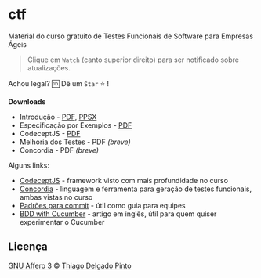 # ctf
Material do curso gratuito de Testes Funcionais de Software para Empresas Ágeis

> Clique em `Watch` (canto superior direito) para ser notificado sobre atualizações.

Achou legal? 🆒 Dê um `Star` ⭐ !

**Downloads**
- Introdução - [PDF](https://github.com/thiagodp/ctf/raw/master/slides/ctf-introducao.pdf), [PPSX](https://github.com/thiagodp/ctf/raw/master/slides/ctf-introducao.ppsx)
- Especificação por Exemplos - [PDF](https://github.com/thiagodp/ctf/raw/master/slides/ctf-especificacao-por-exemplos.pdf)
- CodeceptJS - [PDF](https://github.com/thiagodp/ctf/raw/master/slides/ctf-frameworks.pdf)
- Melhoria dos Testes - PDF *(breve)*
- Concordia - PDF *(breve)*


Alguns links:

- [CodeceptJS](https://codecept.io) - framework visto com mais profundidade no curso
- [Concordia](http://concordialang.org) - linguagem e ferramenta para geração de testes funcionais, ambas vistas no curso
- [Padrões para commit](https://github.com/thiagodp/commitment) - útil como guia para equipes
- [BDD with Cucumber](https://www.sitepoint.com/bdd-javascript-cucumber-gherkin/) - artigo em inglês, útil para quem quiser experimentar o Cucumber

## Licença

[GNU Affero 3](LICENCE) © [Thiago Delgado Pinto](https://github.com/thiagodp)
